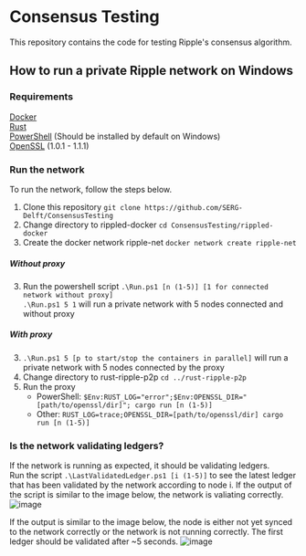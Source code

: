 # Consensus Testing
This repository contains the code for testing Ripple's consensus algorithm.

## How to run a private Ripple network on Windows
### Requirements
[Docker](https://docs.docker.com/get-started/) \
[Rust](https://www.rust-lang.org/learn/get-started) \
[PowerShell](https://docs.microsoft.com/en-us/powershell/scripting/install/installing-powershell-on-windows?view=powershell-7.1) (Should be installed by default on Windows) \
[OpenSSL](https://www.openssl.org/source/)  (1.0.1 - 1.1.1)

### Run the network
To run the network, follow the steps below.
1. Clone this repository
`git clone https://github.com/SERG-Delft/ConsensusTesting`
2. Change directory to rippled-docker `cd ConsensusTesting/rippled-docker`
3. Create the docker network ripple-net `docker network create ripple-net`

##### Without proxy
3. Run the powershell script `.\Run.ps1 [n (1-5)] [1 for connected network without proxy]` \
`.\Run.ps1 5 1` will run a private network with 5 nodes connected and without proxy

##### With proxy
3. `.\Run.ps1 5 [p to start/stop the containers in parallel]` will run a private network with 5 nodes connected by the proxy
4. Change directory to rust-ripple-p2p `cd ../rust-ripple-p2p`
5. Run the proxy
    - PowerShell: `$Env:RUST_LOG="error";$Env:OPENSSL_DIR="[path/to/openssl/dir]"; cargo run [n (1-5)]`
    - Other: `RUST_LOG=trace;OPENSSL_DIR=[path/to/openssl/dir] cargo run [n (1-5)]`

### Is the network validating ledgers?
If the network is running as expected, it should be validating ledgers. \
Run the script `.\LastValidatedLedger.ps1 [i (1-5)]` to see the latest ledger that has been validated by the network according to node i.
If the output of the script is similar to the image below, the network is valiating correctly.
![image](https://user-images.githubusercontent.com/9784016/137471993-fbc688db-73e3-4961-8f43-9588f31653ed.png)

If the output is similar to the image below, the node is either not yet synced to the network correctly or the network is not running correctly. The first ledger should be validated after ~5 seconds.
![image](https://user-images.githubusercontent.com/9784016/137471932-06099354-987c-4532-9e8a-5c8beca98eec.png)

